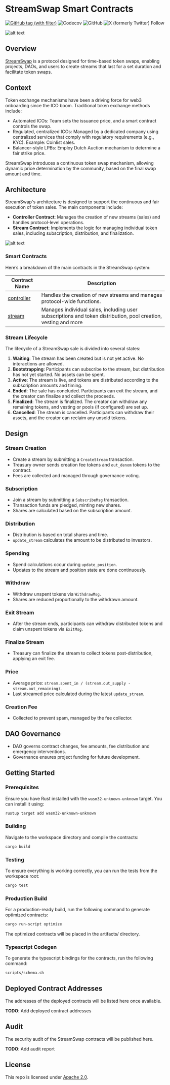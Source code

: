# StreamSwap Smart Contracts

[![GitHub tag (with filter)](https://img.shields.io/github/v/tag/StreamSwapProtocol/streamswap-contracts?label=Latest%20version&logo=github)](https://github.com/StreamSwapProtocol/streamswap-contracts/releases/latest)
![Codecov](https://img.shields.io/codecov/c/github/StreamSwapProtocol/streamswap-contracts)
![GitHub](https://img.shields.io/github/license/StreamSwapProtocol/streamswap-contracts)
![X (formerly Twitter) Follow](https://img.shields.io/twitter/follow/StreamSwap_io)

![alt text](https://i.imgur.com/P7hF5uG.png)

## Overview

[StreamSwap](https://www.streamswap.io) is a protocol designed for time-based token swaps, enabling projects, DAOs, and users to create streams that last for a set duration and facilitate token swaps.

## Context

Token exchange mechanisms have been a driving force for web3 onboarding since the ICO boom. Traditional token exchange methods include:

- Automated ICOs: Team sets the issuance price, and a smart contract controls the swap.
- Regulated, centralized ICOs: Managed by a dedicated company using centralized services that comply with regulatory requirements (e.g., KYC). Example: Coinlist sales.
- Balancer-style LPBs: Employ Dutch Auction mechanism to determine a fair strike price.

StreamSwap introduces a continuous token swap mechanism, allowing dynamic price determination by the community, based on the final swap amount and time.

## Architecture

StreamSwap's architecture is designed to support the continuous and fair execution of token sales. The main components include:

- **Controller Contract**: Manages the creation of new streams (sales) and handles protocol-level operations.
- **Stream Contract**: Implements the logic for managing individual token sales, including subscription, distribution, and finalization.

![alt text](https://gist.github.com/user-attachments/assets/fa8e3b0b-6b31-48c4-86da-b0f1bae5bc45)

### Smart Contracts

Here’s a breakdown of the main contracts in the StreamSwap system:

| Contract Name                      | Description                                                                                                    |
|------------------------------------|----------------------------------------------------------------------------------------------------------------|
| [controller](contracts/controller) | Handles the creation of new streams and manages protocol-wide functions.                                       |
| [stream](contracts/stream)         | Manages individual sales, including user subscriptions and token distribution, pool creation, vesting and more |

### Stream Lifecycle

The lifecycle of a StreamSwap sale is divided into several states:

1. **Waiting**: The stream has been created but is not yet active. No interactions are allowed.
2. **Bootstrapping**: Participants can subscribe to the stream, but distribution has not yet started. No assets can be spent.
3. **Active**: The stream is live, and tokens are distributed according to the subscription amounts and timing.
4. **Ended**: The sale has concluded. Participants can exit the stream, and the creator can finalize and collect the proceeds.
5. **Finalized**: The stream is finalized. The creator can withdraw any remaining tokens, and vesting or pools (if configured) are set up.
6. **Cancelled**: The stream is cancelled. Participants can withdraw their assets, and the creator can reclaim any unsold tokens.

## **Design**

### **Stream Creation**

- Create a stream by submitting a `CreateStream` transaction.
- Treasury owner sends creation fee tokens and `out_denom` tokens to the contract.
- Fees are collected and managed through governance voting.

### **Subscription**

- Join a stream by submitting a `SubscribeMsg` transaction.
- Transaction funds are pledged, minting new shares.
- Shares are calculated based on the subscription amount.

### **Distribution**

- Distribution is based on total shares and time.
- `update_stream` calculates the amount to be distributed to investors.

### **Spending**

- Spend calculations occur during `update_position`.
- Updates to the stream and position state are done continuously.

### **Withdraw**

- Withdraw unspent tokens via `WithdrawMsg`.
- Shares are reduced proportionally to the withdrawn amount.

### **Exit Stream**

- After the stream ends, participants can withdraw distributed tokens and claim unspent tokens via `ExitMsg`.

### **Finalize Stream**

- Treasury can finalize the stream to collect tokens post-distribution, applying an exit fee.

### **Price**

- Average price: `stream.spent_in / (stream.out_supply - stream.out_remaining)`.
- Last streamed price calculated during the latest `update_stream`.

### **Creation Fee**

- Collected to prevent spam, managed by the fee collector.

## **DAO Governance**

- DAO governs contract changes, fee amounts, fee distribution and emergency interventions.
- Governance ensures project funding for future development.

## Getting Started

### Prerequisites

Ensure you have Rust installed with the `wasm32-unknown-unknown` target. You can install it using:

```bash
rustup target add wasm32-unknown-unknown
```

### Building

Navigate to the workspace directory and compile the contracts:

```bash
cargo build
```

### Testing

To ensure everything is working correctly, you can run the tests from the workspace root:

```bash
cargo test
```

### Production Build

For a production-ready build, run the following command to generate optimized contracts:

```bash
cargo run-script optimize
```

The optimized contracts will be placed in the artifacts/ directory.

### Typescript Codegen

To generate the typescript bindings for the contracts, run the following command:

```bash
scripts/schema.sh
```

## Deployed Contract Addresses

The addresses of the deployed contracts will be listed here once available.

**TODO**: Add deployed contract addresses

## Audit

The security audit of the StreamSwap contracts will be published here.

**TODO**: Add audit report

## License

This repo is licensed under [Apache 2.0](LICENSE).
